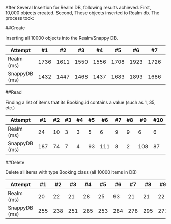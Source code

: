 After Several Insertion for Realm DB, following results achieved.
First, 10,000 objects created.
Second, These objects inserted to Realm db. The process took:

##Create

Inserting all 10000 objects into the Realm/Snappy DB.

| Attempt | #1 | #2 | #3 | #4 | #5 | #6 | #7 | #8 | #9 | #10 |
| --- | --- | --- | --- | --- | --- | --- | --- | --- | --- | --- |
| Realm (ms) | 1736 | 1611 | 1550 | 1556 | 1708 | 1923 | 1726 | 1843 | 1789 | 1744 |
| SnappyDB (ms) | 1432 | 1447 | 1468 | 1437 | 1683 | 1893 | 1686 | 1774 | 1678 | 1689 |

##Read

Finding a list of items that its Booking.id contains a value (such as 1, 35, etc.)

| Attempt | #1 | #2 | #3 | #4 | #5 | #6 | #7 | #8 | #9 | #10 |
| ---| --- | --- | --- | --- | --- | --- | --- | --- | --- | --- |
| Realm (ms) | 24 | 10 | 3 | 3 | 5 | 6 | 9 | 9 | 6 | 6 | 5 |
| SnappyDB (ms) | 187 | 74 | 7 | 4 | 93 | 111 | 8 | 2 | 108 | 87 |

##Delete

Delete all items with type Booking.class (all 10000 items in DB)

| Attempt | #1 | #2 | #3 | #4 | #5 | #6 | #7 | #8 | #9 | #10 |
| ---| --- | --- | --- | --- | --- | --- | --- | --- | --- | --- |
| Realm (ms) | 20 | 22 | 21 | 28 | 25 | 93 | 21 | 21 | 22 | 22 |
| SnappyDB (ms) | 255 | 238 | 251 | 285 | 253 | 284 | 278 | 295 | 277 | 274 |